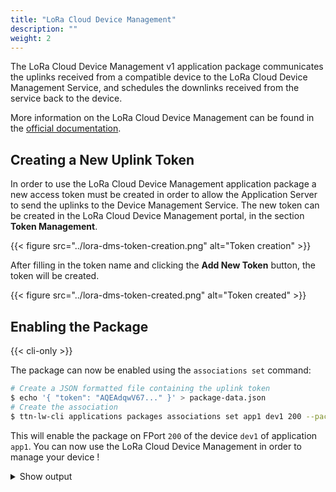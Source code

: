 ```yaml
---
title: "LoRa Cloud Device Management"
description: ""
weight: 2
---
```


The LoRa Cloud Device Management v1 application package communicates the uplinks received from a compatible device to the LoRa Cloud Device Management Service, and schedules the downlinks received from the service back to the device.

More information on the LoRa Cloud Device Management can be found in the [official documentation](https://www.loracloud.com/documentation/device_management?url=overview.html).

## Creating a New Uplink Token

In order to use the LoRa Cloud Device Management application package a new access token must be created in order to allow the Application Server to send the uplinks to the Device Management Service. The new token can be created in the LoRa Cloud Device Management portal, in the section **Token Management**.

{{< figure src="../lora-dms-token-creation.png" alt="Token creation" >}}

After filling in the token name and clicking the **Add New Token** button, the token will be created.

{{< figure src="../lora-dms-token-created.png" alt="Token created" >}}

## Enabling the Package

{{< cli-only >}}

The package can now be enabled using the `associations set` command:

```bash
# Create a JSON formatted file containing the uplink token
$ echo '{ "token": "AQEAdqwV67..." }' > package-data.json
# Create the association
$ ttn-lw-cli applications packages associations set app1 dev1 200 --package-name lora-cloud-device-management-v1 --data-local-file package-data.json
```

This will enable the package on FPort `200` of the device `dev1` of application `app1`. You can now use the LoRa Cloud Device Management in order to manage your device !

<details><summary>Show output</summary>

```json
{
  "ids": {
    "end_device_ids": {
      "device_id": "dev1",
      "application_ids": {
        "application_id": "app1"
      }
    },
    "f_port": 200
  },
  "created_at": "2019-12-18T10:35:15.565807113Z",
  "updated_at": "2019-12-18T22:06:21.693359719Z",
  "package_name": "lora-cloud-device-management-v1",
  "data": {
      "token": "AQEAdqwV67..."
    }
}
```
</details>
